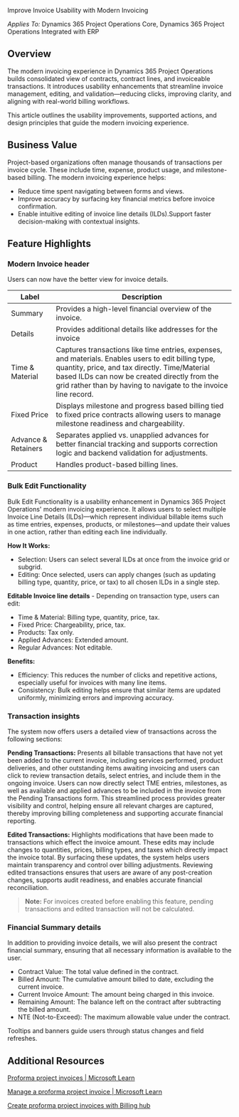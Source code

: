 Improve Invoice Usability with Modern Invoicing

*Applies To:* Dynamics 365 Project Operations Core, Dynamics 365 Project Operations Integrated with ERP
## Overview
The modern invoicing experience in Dynamics 365 Project Operations builds consolidated view of contracts, contract lines, and invoiceable transactions. It introduces usability enhancements that streamline invoice management, editing, and validation—reducing clicks, improving clarity, and aligning with real-world billing workflows.

This article outlines the usability improvements, supported actions, and design principles that guide the modern invoicing experience.

## Business Value
Project-based organizations often manage thousands of transactions per invoice cycle. These include time, expense, product usage, and milestone-based billing. The modern invoicing experience helps:

- Reduce time spent navigating between forms and views.
- Improve accuracy by surfacing key financial metrics before invoice confirmation.
- Enable intuitive editing of invoice line details (ILDs).Support faster decision-making with contextual insights.

## Feature Highlights
### Modern Invoice header
Users can now have the better view for invoice details.

| Label | Description |
| --- | --- |
| Summary | Provides a high-level financial overview of the invoice. |
| Details | Provides additional details like addresses for the invoice |  
| Time & Material     | Captures transactions like time entries, expenses, and materials. Enables users to edit billing type, quantity, price, and tax directly. Time/Material based ILDs can now be created directly from the grid rather than by having to navigate to the invoice line record.                                                              |
| Fixed Price         | Displays milestone and progress based billing tied to fixed price contracts allowing users to manage milestone readiness and chargeability.                                                                                                                                                                                     |
| Advance & Retainers | Separates applied vs. unapplied advances for better financial tracking and supports correction logic and backend validation for adjustments.                                                                                                                                                                                                                                   |
| Product             | Handles product-based billing lines.                                                                                                                                                                                                                                                                                                                                           |

### Bulk Edit Functionality
Bulk Edit Functionality is a usability enhancement in Dynamics 365 Project Operations' modern invoicing experience. It allows users to select multiple Invoice Line Details (ILDs)—which represent individual billable items such as time entries, expenses, products, or milestones—and update their values in one action, rather than editing each line individually.

**How It Works:**
- Selection: Users can select several ILDs at once from the invoice grid or subgrid.
-	Editing: Once selected, users can apply changes (such as updating billing type, quantity, price, or tax) to all chosen ILDs in a single step.

**Editable Invoice line details** - Depending on transaction type, users can edit:
- Time & Material: Billing type, quantity, price, tax.
- Fixed Price: Chargeability, price, tax.
- Products: Tax only.
- Applied Advances: Extended amount.
- Regular Advances: Not editable.
  
**Benefits:**
-	Efficiency: This reduces the number of clicks and repetitive actions, especially useful for invoices with many line items. 
-	Consistency: Bulk editing helps ensure that similar items are updated uniformly, minimizing errors and improving accuracy.

### Transaction insights
The system now offers users a detailed view of transactions across the following sections:

**Pending Transactions:** Presents all billable transactions that have not yet been added to the current invoice, including services performed, product deliveries, and other outstanding items awaiting invoicing and users can click to review transaction details, select entries, and include them in the ongoing invoice.  Users can now directly select TME entries, milestones, as well as available and applied advances to be included in the invoice from the Pending Transactions form. This streamlined process provides greater visibility and control, helping ensure all relevant charges are captured, thereby improving billing completeness and supporting accurate financial reporting.

**Edited Transactions:** Highlights modifications that have been made to transactions which effect the invoice amount. These edits may include changes to quantities, prices, billing types, and taxes which directly impact the invoice total. By surfacing these updates, the system helps users maintain transparency and control over billing adjustments. Reviewing edited transactions ensures that users are aware of any post-creation changes, supports audit readiness, and enables accurate financial reconciliation.
> **Note:** For invoices created before enabling this feature, pending transactions and edited transaction will not be calculated.

### Financial Summary details
In addition to providing invoice details, we will also present the contract financial summary, ensuring that all necessary information is available to the user.

- Contract Value: The total value defined in the contract.
- Billed Amount: The cumulative amount billed to date, excluding the current invoice.
- Current Invoice Amount: The amount being charged in this invoice.
- Remaining Amount: The balance left on the contract after subtracting the billed amount.
- NTE (Not-to-Exceed): The maximum allowable value under the contract.
  
Tooltips and banners guide users through status changes and field refreshes.
## Additional Resources
[Proforma project invoices | Microsoft Learn](https://learn.microsoft.com/en-us/dynamics365/project-operations/pro/proforma-invoicing/create-manual-proforma-invoice-sales)

[Manage a proforma project invoice | Microsoft Learn](https://learn.microsoft.com/en-us/dynamics365/project-operations/pro/proforma-invoicing/manage-proforma-invoice-sales)

[Create proforma project invoices with Billing hub](https://learn.microsoft.com/en-us/dynamics365/project-operations/proforma-invoicing/billing-hub)


